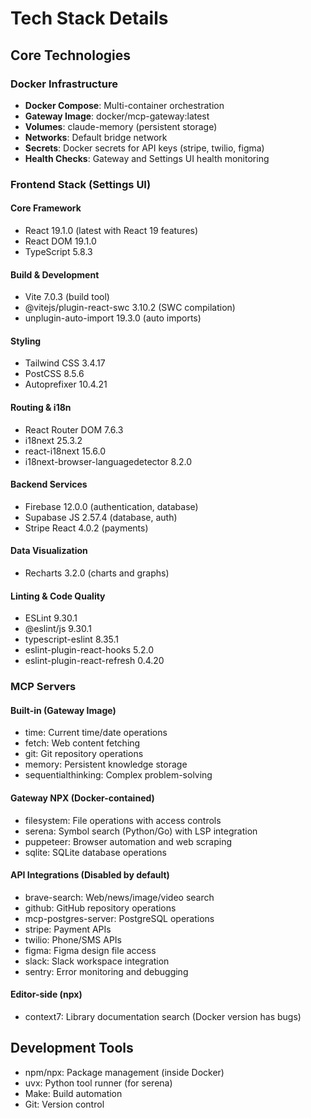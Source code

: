 # Tech Stack Details

## Core Technologies

### Docker Infrastructure
- **Docker Compose**: Multi-container orchestration
- **Gateway Image**: docker/mcp-gateway:latest
- **Volumes**: claude-memory (persistent storage)
- **Networks**: Default bridge network
- **Secrets**: Docker secrets for API keys (stripe, twilio, figma)
- **Health Checks**: Gateway and Settings UI health monitoring

### Frontend Stack (Settings UI)

#### Core Framework
- React 19.1.0 (latest with React 19 features)
- React DOM 19.1.0
- TypeScript 5.8.3

#### Build & Development
- Vite 7.0.3 (build tool)
- @vitejs/plugin-react-swc 3.10.2 (SWC compilation)
- unplugin-auto-import 19.3.0 (auto imports)

#### Styling
- Tailwind CSS 3.4.17
- PostCSS 8.5.6
- Autoprefixer 10.4.21

#### Routing & i18n
- React Router DOM 7.6.3
- i18next 25.3.2
- react-i18next 15.6.0
- i18next-browser-languagedetector 8.2.0

#### Backend Services
- Firebase 12.0.0 (authentication, database)
- Supabase JS 2.57.4 (database, auth)
- Stripe React 4.0.2 (payments)

#### Data Visualization
- Recharts 3.2.0 (charts and graphs)

#### Linting & Code Quality
- ESLint 9.30.1
- @eslint/js 9.30.1
- typescript-eslint 8.35.1
- eslint-plugin-react-hooks 5.2.0
- eslint-plugin-react-refresh 0.4.20

### MCP Servers

#### Built-in (Gateway Image)
- time: Current time/date operations
- fetch: Web content fetching
- git: Git repository operations
- memory: Persistent knowledge storage
- sequentialthinking: Complex problem-solving

#### Gateway NPX (Docker-contained)
- filesystem: File operations with access controls
- serena: Symbol search (Python/Go) with LSP integration
- puppeteer: Browser automation and web scraping
- sqlite: SQLite database operations

#### API Integrations (Disabled by default)
- brave-search: Web/news/image/video search
- github: GitHub repository operations
- mcp-postgres-server: PostgreSQL operations
- stripe: Payment APIs
- twilio: Phone/SMS APIs
- figma: Figma design file access
- slack: Slack workspace integration
- sentry: Error monitoring and debugging

#### Editor-side (npx)
- context7: Library documentation search (Docker version has bugs)

## Development Tools
- npm/npx: Package management (inside Docker)
- uvx: Python tool runner (for serena)
- Make: Build automation
- Git: Version control
